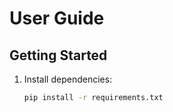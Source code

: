 #  User Guide

## Getting Started
1. Install dependencies:
   ```bash
   pip install -r requirements.txt
